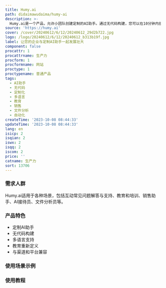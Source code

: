 ```yaml
---
title: Humy.ai
path: didaimawudaima/humy-ai
description: >-
  Humy.ai是一个产品，允许小团队创建定制的AI助手。通过无代码构建，您可以在10分钟内创建和发布自己的AI助手，为客户提供价值、节省资金和建立互动。我们的AI助手可以记住上下文、提供建议并主动解决问题，与用户进行更深入的连接，推动转化。无需编码，即可自定义AI助手的行为。支持多种语言，可适应全球范围内的客户。
source: 'https://humy.ai'
cover: /cover/20240612/6/12/20240612_29d2b722.jpg
logo: /logo/20240612/6/12/20240612_b313b19f.jpg
label: 让您的企业与定制AI助手一起发展壮大
component: false
procattr: 1
procattrname: 生产力
procform: 1
procformname: 网站
proctype: 1
proctypename: 普通产品
tags:
  - AI助手
  - 无代码
  - 定制化
  - 多语言
  - 教育
  - 销售
  - 文件分析
  - 自动化
createTime: '2023-10-08 08:44:33'
updateTime: '2023-10-08 08:44:33'
lang: en
isicp: 2
isqian: 2
iswx: 2
isqq: 2
iscom: 2
price: ''
catname: 生产力
sort: 13706
---
```




### 需求人群
Humy.ai适用于各种场景，包括互动常见问题解答与支持、教育和培训、销售助手、AI接待员、文件分析员等。

### 产品特色
- 定制AI助手
- 无代码构建
- 多语言支持
- 教育重新定义
- 与渠道和平台兼容

### 使用场景示例


### 使用教程


  
